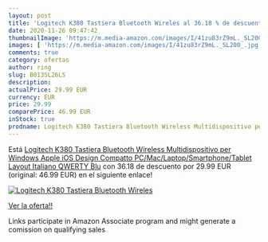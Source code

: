 ```yaml
---
layout: post
title: 'Logitech K380 Tastiera Bluetooth Wireles al 36.18 % de descuento'
date: 2020-11-26 09:47:42
thumbnailImage: 'https://m.media-amazon.com/images/I/41zu83rZ9mL._SL200_.jpg'
images: [ 'https://m.media-amazon.com/images/I/41zu83rZ9mL._SL200_.jpg' ]
comments: true
category: ofertas
author: ring
slug: B013SL26LS
description:
actualPrice: 29.99 EUR
currency: EUR
price: 29.99
comparePrice: 46.99 EUR
inStock: true
prodname: Logitech K380 Tastiera Bluetooth Wireless Multidispositivo per Windows  Apple iOS  Design Compatto  PC/Mac/Laptop/Smartphone/Tablet  Layout Italiano QWERTY  Blu
---
```


Está [Logitech K380 Tastiera Bluetooth Wireless Multidispositivo per Windows  Apple iOS  Design Compatto  PC/Mac/Laptop/Smartphone/Tablet  Layout Italiano QWERTY  Blu](https://www.amazon.it/dp/B013SL26LS/?tag=tolees00-21) con 36.18 de descuento por 29.99 EUR (original: 46.99 EUR) en el siguiente enlace!

[![Logitech K380 Tastiera Bluetooth Wireles](https://m.media-amazon.com/images/I/41zu83rZ9mL._SL200_.jpg)](https://www.amazon.it/dp/B013SL26LS/?tag=tolees00-21)

[Ver la oferta!!](https://www.amazon.it/dp/B013SL26LS/?tag=tolees00-21)

Links participate in Amazon Associate program and might generate a comission on qualifying sales


